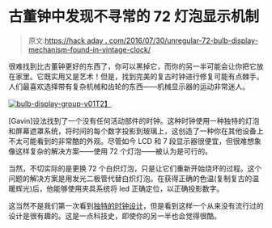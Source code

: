 # 古董钟中发现不寻常的 72 灯泡显示机制

> 原文:[https://hack aday . com/2016/07/30/unregular-72-bulb-display-mechanism-found-in-vintage-clock/](https://hackaday.com/2016/07/30/unusual-72-bulb-display-mechanism-found-in-vintage-clock/)

很难找到比古董钟更好的东西了，你可以黑掉它，而你的另一半可能会让你把它放在家里。它既实用又是艺术！但是，找到完美的复古时钟进行修复可能有点棘手。人们最喜欢选择带有复杂机械和齿轮的东西——机械显示器的运动非常迷人。

[![bulb-display-group-v01](../Images/58e2a7acc8f00988930cb0b53c296fcd.png)T2】](https://hackaday.com/wp-content/uploads/2016/07/bulb-display-group-v01.png)

[Gavin]设法找到了一个没有任何活动部件的时钟。这种时钟使用一种独特的灯泡和屏幕遮罩系统，将时间的每个数字投影到玻璃上，这创造了一种你在其他设备上不太可能看到的非常酷的外观。尽管如今 LCD 和 7 段显示器很便宜，但很难想象像这样复杂的解决方案——使用 72 个灯泡——被认为是可行的。

当然，不切实际的是更换 72 个白炽灯泡，只是让它们重新开始烧坏的过程。这个问题的解决方案是用发光二极管代替白炽灯泡。在获得正确的色温(复制复古的温暖辉光)后，他能够使用夹具系统将 led 正确定位，以正确投影数字。

这当然不是我们第一次看到[独特的时钟设计](https://hackaday.com/2014/07/22/cold-war-clock-is-all-tubes/)，但是看到这样一个从来没有流行过的设计是很有趣的。这是一点科技史，即使你的另一半也会觉得很酷。